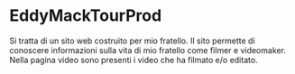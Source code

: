 # EddyMackTourProd

Si tratta di un sito web costruito per mio fratello. Il sito permette di conoscere informazioni sulla vita di mio fratello come filmer e videomaker. Nella pagina video sono presenti i video che ha filmato e/o editato.